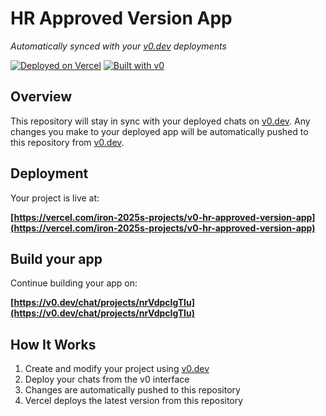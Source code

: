 # HR Approved Version App

*Automatically synced with your [v0.dev](https://v0.dev) deployments*

[![Deployed on Vercel](https://img.shields.io/badge/Deployed%20on-Vercel-black?style=for-the-badge&logo=vercel)](https://vercel.com/iron-2025s-projects/v0-hr-approved-version-app)
[![Built with v0](https://img.shields.io/badge/Built%20with-v0.dev-black?style=for-the-badge)](https://v0.dev/chat/projects/nrVdpcIgTIu)

## Overview

This repository will stay in sync with your deployed chats on [v0.dev](https://v0.dev).
Any changes you make to your deployed app will be automatically pushed to this repository from [v0.dev](https://v0.dev).

## Deployment

Your project is live at:

**[https://vercel.com/iron-2025s-projects/v0-hr-approved-version-app](https://vercel.com/iron-2025s-projects/v0-hr-approved-version-app)**

## Build your app

Continue building your app on:

**[https://v0.dev/chat/projects/nrVdpcIgTIu](https://v0.dev/chat/projects/nrVdpcIgTIu)**

## How It Works

1. Create and modify your project using [v0.dev](https://v0.dev)
2. Deploy your chats from the v0 interface
3. Changes are automatically pushed to this repository
4. Vercel deploys the latest version from this repository
